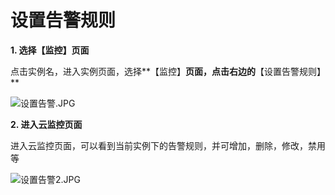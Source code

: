 # **设置告警规则**

**1. 选择【监控】页面**

点击实例名，进入实例页面，选择**【监控】**页面，点击右边的**【设置告警规则】**

![设置告警.JPG](http://img1.jcloudcs.com/cms/3ee9b0fa-b519-4b7e-a035-0439df88be4220170822113707.JPG)

**2. 进入云监控页面**

进入云监控页面，可以看到当前实例下的告警规则，并可增加，删除，修改，禁用等

![设置告警2.JPG](http://img1.jcloudcs.com/cms/6fa5419e-81f9-4942-97d6-371d07255f7b20170822114431.JPG)